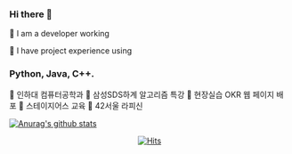 ### Hi there 👋

💬 I am a developer working

💬 I have project experience using 

### Python, Java, C++. 

💬 인하대 컴퓨터공학과
💬 삼성SDS하계 알고리즘 특강
💬 현장실습 OKR 웹 페이지 배포
💬 스테이지어스 교육
💬 42서울 라피신

<!--
**joen00/joen00** is a ✨ _special_ ✨ repository because its `README.md` (this file) appears on your GitHub profile.

Here are some ideas to get you started:

- 🔭 I’m currently working on ...
- 🌱 I’m currently learning ...
- 👯 I’m looking to collaborate on ...
- 🤔 I’m looking for help with ...
- 💬 Ask me about ...
- 📫 How to reach me: ...
- 😄 Pronouns: ...
- ⚡ Fun fact: ...
-->


[![Anurag's github stats](https://github-readme-stats.vercel.app/api?username=joen00)](https://github.com/anuraghazra/github-readme-stats)

<div align=center>
	
 [![Hits](https://hits.seeyoufarm.com/api/count/incr/badge.svg?url=https%3A%2F%2Fgithub.com%2Fjoen00)](https://hits.seeyoufarm.com) 
	
  </div>
